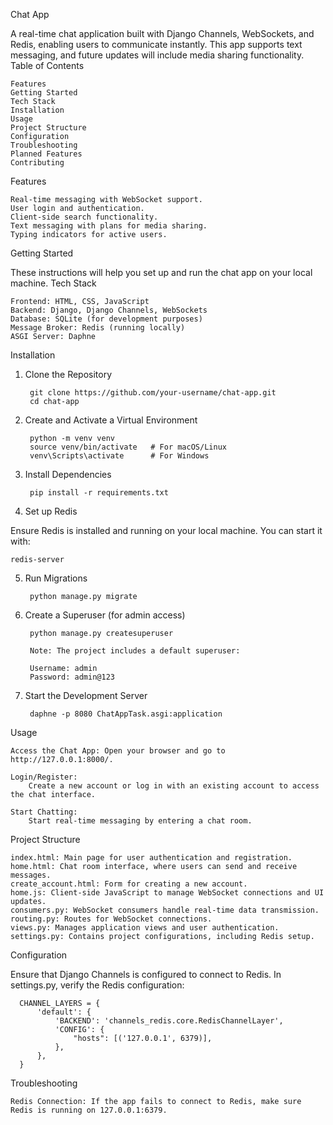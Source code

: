 Chat App

A real-time chat application built with Django Channels, WebSockets, and Redis, enabling users to communicate instantly. This app supports text messaging, and future updates will include media sharing functionality.
Table of Contents

    Features
    Getting Started
    Tech Stack
    Installation
    Usage
    Project Structure
    Configuration
    Troubleshooting
    Planned Features
    Contributing

Features

    Real-time messaging with WebSocket support.
    User login and authentication.
    Client-side search functionality.
    Text messaging with plans for media sharing.
    Typing indicators for active users.

Getting Started

These instructions will help you set up and run the chat app on your local machine.
Tech Stack

    Frontend: HTML, CSS, JavaScript
    Backend: Django, Django Channels, WebSockets
    Database: SQLite (for development purposes)
    Message Broker: Redis (running locally)
    ASGI Server: Daphne

Installation
1. Clone the Repository

        git clone https://github.com/your-username/chat-app.git
        cd chat-app

2. Create and Activate a Virtual Environment

        python -m venv venv
        source venv/bin/activate   # For macOS/Linux
        venv\Scripts\activate      # For Windows

3. Install Dependencies

        pip install -r requirements.txt

4. Set up Redis

Ensure Redis is installed and running on your local machine. You can start it with:

    redis-server

5. Run Migrations

        python manage.py migrate

6. Create a Superuser (for admin access)

        python manage.py createsuperuser

        Note: The project includes a default superuser:

        Username: admin
        Password: admin@123

7. Start the Development Server

        daphne -p 8080 ChatAppTask.asgi:application

Usage

    Access the Chat App: Open your browser and go to http://127.0.0.1:8000/.

    Login/Register:
        Create a new account or log in with an existing account to access the chat interface.

    Start Chatting:
        Start real-time messaging by entering a chat room.

Project Structure

    index.html: Main page for user authentication and registration.
    home.html: Chat room interface, where users can send and receive messages.
    create_account.html: Form for creating a new account.
    home.js: Client-side JavaScript to manage WebSocket connections and UI updates.
    consumers.py: WebSocket consumers handle real-time data transmission.
    routing.py: Routes for WebSocket connections.
    views.py: Manages application views and user authentication.
    settings.py: Contains project configurations, including Redis setup.

Configuration

Ensure that Django Channels is configured to connect to Redis. In settings.py, verify the Redis configuration:

      CHANNEL_LAYERS = {
          'default': {
              'BACKEND': 'channels_redis.core.RedisChannelLayer',
              'CONFIG': {
                  "hosts": [('127.0.0.1', 6379)],
              },
          },
      }

Troubleshooting

    Redis Connection: If the app fails to connect to Redis, make sure Redis is running on 127.0.0.1:6379.
